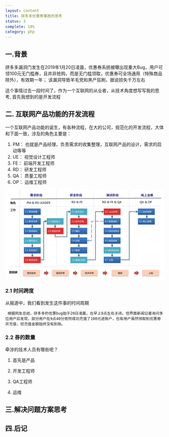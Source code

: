 ```yaml
---
layout: content
title: 拼多多优惠券事故的思考
status: 3
complete: 10% 
category: php
---
```


## 一.背景

拼多多漏洞门发生在2019年1月20日凌晨，优惠券系统被曝出现重大Bug，用户可领100元无门槛券，且并非抢购，而是无门槛领取，优惠券可全场通用（特殊商品除外），有效期一年； 该漏洞导致羊毛党和黑产狂刷，据说损失千万左右

这个事情过去一段时间了，作为一个互联网的从业者，从技术角度想写写我的思考, 首先我想到的是开发流程

## 二. 互联网产品功能的开发流程

一个互联网产品功能的诞生，有各种流程，在大的公司，规范化的开发流程，大体和下面一致，涉及的角色主要是：
1. PM： 也就是产品经理，负责需求的收集整理，互联网产品的设计，需求的启动等等
2. UE： 视觉设计工程师
3. FE： 前端开发工程师
4. RD： 研发工程师
5. QA： 质量工程师
6. OP： 运维工程师 

![php5.4 bucket设计](/images/manage/developflow.jpg)

### 2.1 时间跨度
从报道中，我们看到发生这件事的时间周期

` 根据网友总结，拼多多的优惠bug始于20日凌晨，在早上9点左右关闭。但界面新闻记者询问多位用户后发现，部分用户在9点40分依然成功充值了100元进账户，也有用户虽然领取到优惠劵并充值，但充值金额始终没有到账。`




### 2.2 券的数量


牵涉的技术人员有哪些呢？

1. 首先是产品

2. 开发工程师

3. QA工程师

4. 运维







## 三.解决问题方案思考




## 四.后记


